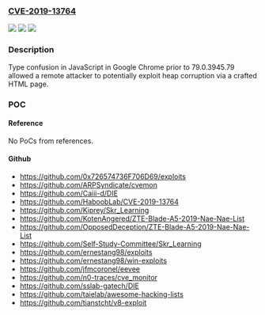 ### [CVE-2019-13764](https://cve.mitre.org/cgi-bin/cvename.cgi?name=CVE-2019-13764)
![](https://img.shields.io/static/v1?label=Product&message=Chrome&color=blue)
![](https://img.shields.io/static/v1?label=Version&message=unspecified%20&color=brightgreen)
![](https://img.shields.io/static/v1?label=Vulnerability&message=Type%20Confusion&color=brightgreen)

### Description

Type confusion in JavaScript in Google Chrome prior to 79.0.3945.79 allowed a remote attacker to potentially exploit heap corruption via a crafted HTML page.

### POC

#### Reference
No PoCs from references.

#### Github
- https://github.com/0x726574736F706D69/exploits
- https://github.com/ARPSyndicate/cvemon
- https://github.com/Caiii-d/DIE
- https://github.com/HaboobLab/CVE-2019-13764
- https://github.com/Kiprey/Skr_Learning
- https://github.com/KotenAngered/ZTE-Blade-A5-2019-Nae-Nae-List
- https://github.com/OpposedDeception/ZTE-Blade-A5-2019-Nae-Nae-List
- https://github.com/Self-Study-Committee/Skr_Learning
- https://github.com/ernestang98/exploits
- https://github.com/ernestang98/win-exploits
- https://github.com/jfmcoronel/eevee
- https://github.com/n0-traces/cve_monitor
- https://github.com/sslab-gatech/DIE
- https://github.com/taielab/awesome-hacking-lists
- https://github.com/tianstcht/v8-exploit

